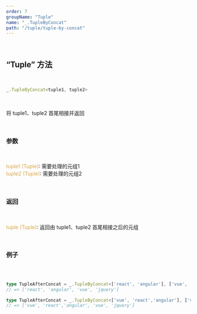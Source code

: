 ```yaml
---
order: 7
groupName: "Tuple"
name: "_.TupleByConcat"
path: "/tuple/tuple-by-concat"
---
```


<br/>

## “Tuple” 方法

<br/>

```typescript
_.TupleByConcat<tuple1, tuple2>
```

<br/>

将 tuple1、tuple2 首尾相接并返回

<br/>

### 参数

<br/>

<font color="#d9a84a">tuple1 (Tuple)</font>: 需要处理的元组1<br/>
<font color="#d9a84a">tuple2 (Tuple)</font>: 需要处理的元组2

<br/>

### 返回

<br/>

<font color="#d9a84a">tuple (Tuple)</font>: 返回由 tuple1、tuple2 首尾相接之后的元组

<br/>

### 例子

<br/>

```typescript

type TupleAfterConcat = _.TupleByConcat<['react', 'angular'], ['vue', 'jquery']>;
// => ['react', 'angular', 'vue', 'jquery']

type TupleAfterConcat = _.TupleByConcat<['vue', 'react','angular'], ['vue', 'jquery']>;
// => ['vue', 'react','angular', 'vue', 'jquery']
```
